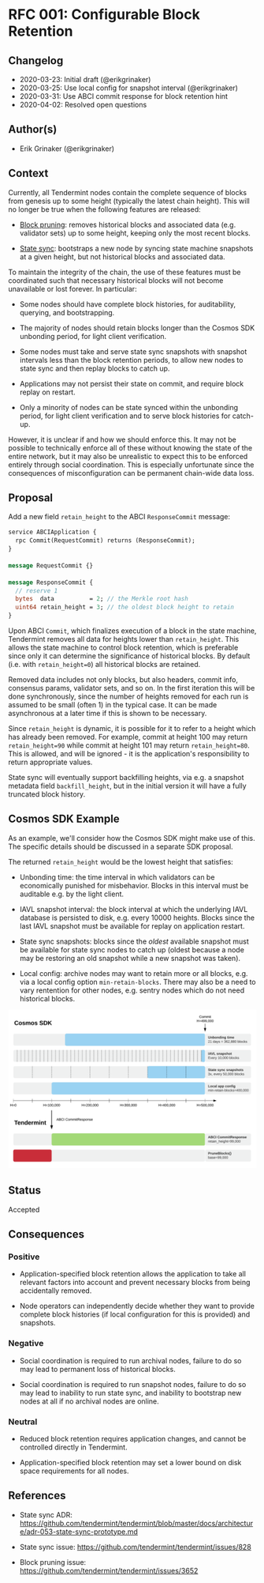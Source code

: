 # RFC 001: Configurable Block Retention

## Changelog

- 2020-03-23: Initial draft (@erikgrinaker)
- 2020-03-25: Use local config for snapshot interval (@erikgrinaker)
- 2020-03-31: Use ABCI commit response for block retention hint
- 2020-04-02: Resolved open questions

## Author(s)

- Erik Grinaker (@erikgrinaker)

## Context

Currently, all Tendermint nodes contain the complete sequence of blocks from genesis up to some height (typically the latest chain height). This will no longer be true when the following features are released:

* [Block pruning](https://github.com/tendermint/tendermint/issues/3652): removes historical blocks and associated data (e.g. validator sets) up to some height, keeping only the most recent blocks.

* [State sync](https://github.com/tendermint/tendermint/issues/828): bootstraps a new node by syncing state machine snapshots at a given height, but not historical blocks and associated data.

To maintain the integrity of the chain, the use of these features must be coordinated such that necessary historical blocks will not become unavailable or lost forever. In particular:

* Some nodes should have complete block histories, for auditability, querying, and bootstrapping.

* The majority of nodes should retain blocks longer than the Cosmos SDK unbonding period, for light client verification.

* Some nodes must take and serve state sync snapshots with snapshot intervals less than the block retention periods, to allow new nodes to state sync and then replay blocks to catch up.

* Applications may not persist their state on commit, and require block replay on restart.

* Only a minority of nodes can be state synced within the unbonding period, for light client verification and to serve block histories for catch-up.

However, it is unclear if and how we should enforce this. It may not be possible to technically enforce all of these without knowing the state of the entire network, but it may also be unrealistic to expect this to be enforced entirely through social coordination. This is especially unfortunate since the consequences of misconfiguration can be permanent chain-wide data loss.

## Proposal

Add a new field `retain_height` to the ABCI `ResponseCommit` message:

```proto
service ABCIApplication {
  rpc Commit(RequestCommit) returns (ResponseCommit);
}

message RequestCommit {}

message ResponseCommit {
  // reserve 1
  bytes  data          = 2; // the Merkle root hash
  uint64 retain_height = 3; // the oldest block height to retain
}
```

Upon ABCI `Commit`, which finalizes execution of a block in the state machine, Tendermint removes all data for heights lower than `retain_height`. This allows the state machine to control block retention, which is preferable since only it can determine the significance of historical blocks. By default (i.e. with `retain_height=0`) all historical blocks are retained.

Removed data includes not only blocks, but also headers, commit info, consensus params, validator sets, and so on. In the first iteration this will be done synchronously, since the number of heights removed for each run is assumed to be small (often 1) in the typical case. It can be made asynchronous at a later time if this is shown to be necessary.

Since `retain_height` is dynamic, it is possible for it to refer to a height which has already been removed. For example, commit at height 100 may return `retain_height=90` while commit at height 101 may return `retain_height=80`. This is allowed, and will be ignored - it is the application's responsibility to return appropriate values.

State sync will eventually support backfilling heights, via e.g. a snapshot metadata field `backfill_height`, but in the initial version it will have a fully truncated block history.

## Cosmos SDK Example

As an example, we'll consider how the Cosmos SDK might make use of this. The specific details should be discussed in a separate SDK proposal.

The returned `retain_height` would be the lowest height that satisfies:

* Unbonding time: the time interval in which validators can be economically punished for misbehavior. Blocks in this interval must be auditable e.g. by the light client.

* IAVL snapshot interval: the block interval at which the underlying IAVL database is persisted to disk, e.g. every 10000 heights. Blocks since the last IAVL snapshot must be available for replay on application restart.

* State sync snapshots: blocks since the _oldest_ available snapshot must be available for state sync nodes to catch up (oldest because a node may be restoring an old snapshot while a new snapshot was taken).

* Local config: archive nodes may want to retain more or all blocks, e.g. via a local config option `min-retain-blocks`. There may also be a need to vary rentention for other nodes, e.g. sentry nodes which do not need historical blocks.

![Cosmos SDK block retention diagram](images/block-retention.png)

## Status

Accepted

## Consequences

### Positive

* Application-specified block retention allows the application to take all relevant factors into account and prevent necessary blocks from being accidentally removed.

* Node operators can independently decide whether they want to provide complete block histories (if local configuration for this is provided) and snapshots.

### Negative

* Social coordination is required to run archival nodes, failure to do so may lead to permanent loss of historical blocks.

* Social coordination is required to run snapshot nodes, failure to do so may lead to inability to run state sync, and inability to bootstrap new nodes at all if no archival nodes are online.

### Neutral

* Reduced block retention requires application changes, and cannot be controlled directly in Tendermint.

* Application-specified block retention may set a lower bound on disk space requirements for all nodes.

## References

- State sync ADR: https://github.com/tendermint/tendermint/blob/master/docs/architecture/adr-053-state-sync-prototype.md

- State sync issue: https://github.com/tendermint/tendermint/issues/828

- Block pruning issue: https://github.com/tendermint/tendermint/issues/3652
